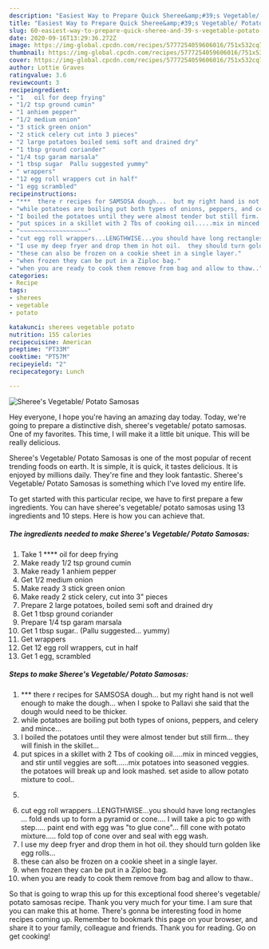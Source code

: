 ```yaml
---
description: "Easiest Way to Prepare Quick Sheree&amp;#39;s Vegetable/ Potato  Samosas"
title: "Easiest Way to Prepare Quick Sheree&amp;#39;s Vegetable/ Potato  Samosas"
slug: 60-easiest-way-to-prepare-quick-sheree-and-39-s-vegetable-potato-samosas
date: 2020-09-16T13:29:36.272Z
image: https://img-global.cpcdn.com/recipes/5777254059606016/751x532cq70/sherees-vegetable-potato-samosas-recipe-main-photo.jpg
thumbnail: https://img-global.cpcdn.com/recipes/5777254059606016/751x532cq70/sherees-vegetable-potato-samosas-recipe-main-photo.jpg
cover: https://img-global.cpcdn.com/recipes/5777254059606016/751x532cq70/sherees-vegetable-potato-samosas-recipe-main-photo.jpg
author: Lottie Graves
ratingvalue: 3.6
reviewcount: 3
recipeingredient:
- "1   oil for deep frying"
- "1/2 tsp ground cumin"
- "1 anhiem pepper"
- "1/2 medium onion"
- "3 stick green onion"
- "2 stick celery cut into 3 pieces"
- "2 large potatoes boiled semi soft and drained dry"
- "1 tbsp ground coriander"
- "1/4 tsp garam marsala"
- "1 tbsp sugar  Pallu suggested yummy"
- " wrappers"
- "12 egg roll wrappers cut in half"
- "1 egg scrambled"
recipeinstructions:
- "***  there r recipes for SAMSOSA dough...  but my right hand is not well enough to make the dough...  when I spoke to Pallavi she said that the dough would need to be thicker."
- "while potatoes are boiling put both types of onions, peppers, and celery and mince..."
- "I boiled the potatoes until they were almost tender but still firm... they will finish in the skillet..."
- "put spices in a skillet with 2 Tbs of cooking oil.....mix in minced veggies,  and stir until veggies are soft......mix potatoes into seasoned veggies. the potatoes will break up and look mashed.  set aside to allow potato mixture to cool.."
- "~~~~~~~~~~~~~~~~~~~"
- "cut egg roll wrappers...LENGTHWISE...you should have long rectangles ...  fold ends up to form a pyramid or cone.... I will take a pic to go with step.....  paint end with egg was &#34;to glue cone&#34;...  fill cone with potato mixture.....  fold top of cone over and seal with egg wash."
- "I use my deep fryer and drop them in hot oil.  they should turn golden like egg rolls..."
- "these can also be frozen on a cookie sheet in a single layer."
- "when frozen they can be put in a Ziploc bag."
- "when you are ready to cook them remove from bag and allow to thaw.."
categories:
- Recipe
tags:
- sherees
- vegetable
- potato

katakunci: sherees vegetable potato 
nutrition: 155 calories
recipecuisine: American
preptime: "PT33M"
cooktime: "PT57M"
recipeyield: "2"
recipecategory: Lunch

---
```



![Sheree&#39;s Vegetable/ Potato  Samosas](https://img-global.cpcdn.com/recipes/5777254059606016/751x532cq70/sherees-vegetable-potato-samosas-recipe-main-photo.jpg)

Hey everyone, I hope you're having an amazing day today. Today, we're going to prepare a distinctive dish, sheree&#39;s vegetable/ potato  samosas. One of my favorites. This time, I will make it a little bit unique. This will be really delicious.



Sheree&#39;s Vegetable/ Potato  Samosas is one of the most popular of recent trending foods on earth. It is simple, it is quick, it tastes delicious. It is enjoyed by millions daily. They're fine and they look fantastic. Sheree&#39;s Vegetable/ Potato  Samosas is something which I've loved my entire life.


To get started with this particular recipe, we have to first prepare a few ingredients. You can have sheree&#39;s vegetable/ potato  samosas using 13 ingredients and 10 steps. Here is how you can achieve that.

<!--inarticleads1-->

##### The ingredients needed to make Sheree&#39;s Vegetable/ Potato  Samosas:

1. Take 1 ****  oil for deep frying
1. Make ready 1/2 tsp ground cumin
1. Make ready 1 anhiem pepper
1. Get 1/2 medium onion
1. Make ready 3 stick green onion
1. Make ready 2 stick celery, cut into 3&#34; pieces
1. Prepare 2 large potatoes, boiled semi soft and drained dry
1. Get 1 tbsp ground coriander
1. Prepare 1/4 tsp garam marsala
1. Get 1 tbsp sugar..  (Pallu suggested... yummy)
1. Get  wrappers
1. Get 12 egg roll wrappers, cut in half
1. Get 1 egg, scrambled




<!--inarticleads2-->

##### Steps to make Sheree&#39;s Vegetable/ Potato  Samosas:

1. ***  there r recipes for SAMSOSA dough...  but my right hand is not well enough to make the dough...  when I spoke to Pallavi she said that the dough would need to be thicker.
1. while potatoes are boiling put both types of onions, peppers, and celery and mince...
1. I boiled the potatoes until they were almost tender but still firm... they will finish in the skillet...
1. put spices in a skillet with 2 Tbs of cooking oil.....mix in minced veggies,  and stir until veggies are soft......mix potatoes into seasoned veggies. the potatoes will break up and look mashed.  set aside to allow potato mixture to cool..
1. ~~~~~~~~~~~~~~~~~~~
1. cut egg roll wrappers...LENGTHWISE...you should have long rectangles ...  fold ends up to form a pyramid or cone.... I will take a pic to go with step.....  paint end with egg was &#34;to glue cone&#34;...  fill cone with potato mixture.....  fold top of cone over and seal with egg wash.
1. I use my deep fryer and drop them in hot oil.  they should turn golden like egg rolls...
1. these can also be frozen on a cookie sheet in a single layer.
1. when frozen they can be put in a Ziploc bag.
1. when you are ready to cook them remove from bag and allow to thaw..




So that is going to wrap this up for this exceptional food sheree&#39;s vegetable/ potato  samosas recipe. Thank you very much for your time. I am sure that you can make this at home. There's gonna be interesting food in home recipes coming up. Remember to bookmark this page on your browser, and share it to your family, colleague and friends. Thank you for reading. Go on get cooking!
